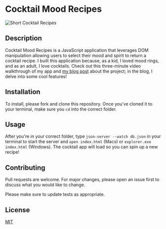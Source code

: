 # Cocktail Mood Recipes 

![Short Cocktail Recipes](https://user-images.githubusercontent.com/102639873/177058846-36bdb738-11eb-49dd-b89b-d4e399e5b043.gif)

## Description
Cocktail Mood Recipes is a JavaScript application that leverages DOM manipulation allowing users to select their mood and spirit to return a cocktail recipe. I built this application because, as a kid, I loved mood rings, and as an adult, I love cocktails. Check out this three-minute video walkthrough of my app and [my blog post](https://dev.to/laurentyson85/utilizing-a-nested-get-request-3dj9) about the project; in the blog, I delve into some cool features!


## Installation

To install, please fork and clone this repository. Once you've cloned it to your terminal, make sure you ``cd`` into the correct folder. 


## Usage

After you're in your correct folder, type ``json-server --watch db.json`` in your terminal to start the server and ``open index.html`` (Macs) or ``explorer.exe index.html`` (Windows). The cocktail app will load so you can spin up a new recipe!


## Contributing
Pull requests are welcome. For major changes, please open an issue first to discuss what you would like to change.

Please make sure to update tests as appropriate.


## License
[MIT](https://choosealicense.com/licenses/mit/)
